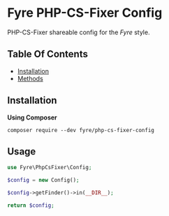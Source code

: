 # Fyre PHP-CS-Fixer Config

PHP-CS-Fixer shareable config for the *Fyre* style.


## Table Of Contents
- [Installation](#installation)
- [Methods](#methods)



## Installation

**Using Composer**

```
composer require --dev fyre/php-cs-fixer-config
```


## Usage

```php
use Fyre\PhpCsFixer\Config;

$config = new Config();

$config->getFinder()->in(__DIR__);

return $config;

```